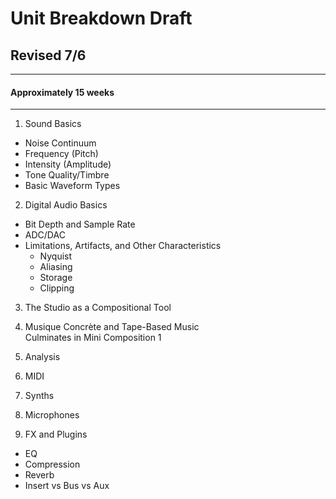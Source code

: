 # Unit Breakdown Draft
## Revised 7/6

---

#### Approximately 15 weeks

---

1. Sound Basics
  * Noise Continuum
  * Frequency (Pitch)
  * Intensity (Amplitude)
  * Tone Quality/Timbre
  * Basic Waveform Types

2. Digital Audio Basics
  * Bit Depth and Sample Rate
  * ADC/DAC
  * Limitations, Artifacts, and Other Characteristics
    * Nyquist
    * Aliasing
    * Storage
    * Clipping

3. The Studio as a Compositional Tool

4. Musique Concrète and Tape-Based Music  
Culminates in Mini Composition 1

5. Analysis

6. MIDI

7. Synths

8. Microphones

9. FX and Plugins
  * EQ
  * Compression
  * Reverb
  * Insert vs Bus vs Aux
